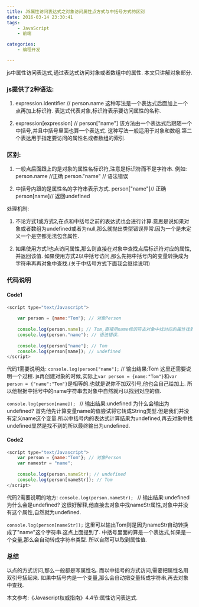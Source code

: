 ```yaml
---
title: JS属性访问表达式之对象访问属性点方式与中括号方式的区别
date: 2016-03-14 23:30:41
tags:
	- JavaScript
	- 前端

categories:
	- 编程开发

---
```


js中属性访问表达式,通过表达式访问对象或者数组中的属性.
本文只讲解对象部分.

### js提供了2种语法:

1. expression.identifier // person.name
    这种写法是一个表达式后面加上一个点再加上标识符.
    表达式代表对象,标识符表示要访问属性的名称.

2. expression[expression] // person["name"]
    该方法由一个表达式后跟随一个中括号,并且中括号里面也算一个表达式.
    这种写法一般适用于对象和数组.第二个表达用于指定要访问的属性名或者数组的索引.
<!-- more -->
### 区别:
1. 一般点后面跟上的是对象的属性名标识符,注意是标识符而不是字符串.
例如: 
person.name //正确
person."name" // 语法错误

2. 中括号内跟的是属性名的字符串表示方式.
person["name"]// 正确
person[name]// 返回undefined

处理机制:
1. 不论方式1或方式2,在点和中括号之前的表达式也会进行计算.意思是说如果对象或者数组为undefined或者为null,那么就抛出类型错误异常.因为一个是未定义一个是空都无法包含属性.

2. 如果使用方式1也点访问属性,那么则直接在对象中查找点后标识符对应的属性,并返回该值.
如果使用方式2以中括号访问,那么先把中括号内的变量转换成为字符串再再对象中查找.(关于中括号方式下面我会继续说明)


### 代码说明

#### Code1
```javascript
<script type="text/Javascript">
    
    var person = {name:"Tom"}; // 对象Person
    
    console.log(person.name); // Tom,直接用name标识符去对象中找对应的属性找到了就返回(上面已经提过了.)
    console.log(person."name"); // 语法错误.
    
    console.log(person["name"]; // Tom
    console.log(person[name]); // undefined
</script>
```
代码1需要说明处:
`console.log(person["name"];`
// 输出结果:Tom
这里还需要说明一个过程.
js再创建对象的时候,实际上`var person = {name:"Tom"}`和`var person = {"name":"Tom"}`是相等的.也就是说你不加双引号,他也会自己给加上.
所以他根据中括号中的name字符串去对象中自然就可以找到对应的值.

`console.log(person[name]); `
// 输出结果:undefined
为什么会输出为undefined?
首先他先计算变量name的值尝试将它转成String类型.但是我们并没有定义name这个变量.所以中括号内的表达式计算结果为undefined,再去对象中找undefined显然是找不到的所以最终输出为undefined.

#### Code2
```Javascript
<script type="text/Javascript">
    var person = {name:"Tom"}; // 对象Person
    var namestr = "name";
    
    console.log(person.nameStr); // undefined
    console.log(person[nameStr]); // Tom
</script>
```
代码2需要说明的地方:
`console.log(person.nameStr); `
// 输出结果:undefined
为什么会是undefined?
这很好解释,他直接去对象中找nameStr属性,对象中并没有这个属性,自然就为undefined.

`console.log(person[nameStr]);`
这里可以输出Tom则是因为nameStr自动转换成了"name"这个字符串.这点上面提到了.
中括号里面的算是一个表达式,如果是一个变量,那么会自动转成字符串类型.
所以自然可以取到属性值. 



### 总结
以点的方式访问,那么一般都是写属性名.
而以中括号的方式访问,需要把属性名用双引号括起来.
如果中括号内是一个变量,那么会自动把变量转成字符串,再去对象中查找.

本文参考:《Javascript权威指南》4.4节:属性访问表达式.